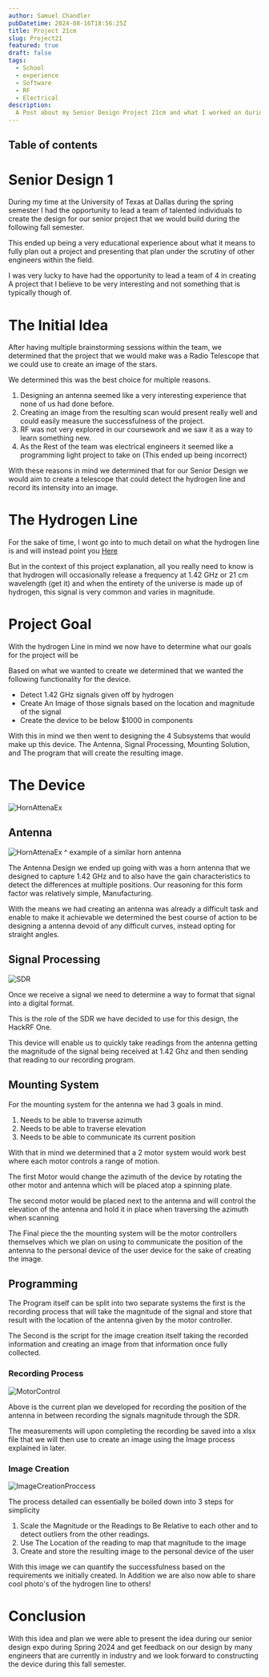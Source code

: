 ```yaml
---
author: Samuel Chandler
pubDatetime: 2024-08-16T18:56:25Z
title: Project 21cm
slug: Project21
featured: true
draft: false
tags:
  - School
  - experience
  - Software
  - RF
  - Electrical
description:
  A Post about my Senior Design Project 21cm and what I worked on during that semester
---
```


## Table of contents

# Senior Design 1
During my time at the University of Texas at Dallas during the spring semester I had the opportunity to lead a team of talented individuals to create the design for our senior project
that we would build during the following fall semester. 

This ended up being a very educational experience about what it means to fully plan out a project and presenting that plan under the scrutiny of other engineers within the field.

I was very lucky to have had the opportunity to lead a team of 4 in creating A project that I believe to be very interesting and not something that is typically though of.

# The Initial Idea

After having multiple brainstorming sessions within the team, we determined that the project that we would make was a Radio Telescope that we could use to create an image of the stars. 

We determined this was the best choice for multiple reasons. 
1. Designing an antenna seemed like a very interesting experience that none of us had done before. 
2. Creating an image from the resulting scan would present really well and could easily measure the successfulness of the project. 
3. RF was not very explored in our coursework and we saw it as a way to learn something new. 
4. As the Rest of the team was electrical engineers it seemed like a programming light project to take on (This ended up being incorrect)

With these reasons in mind we determined that for our Senior Design we would aim to create a telescope that could detect the hydrogen line and record its intensity into an image. 

# The Hydrogen Line

For the sake of time, I wont go into to much detail on what the hydrogen line is and will instead point you [Here](https://en.wikipedia.org/wiki/Hydrogen_line)

But in the context of this project explanation, all you really need to know is that hydrogen will occasionally release a frequency at 1.42 GHz or 21 cm wavelength (get it) and when the entirety of the universe is made up of hydrogen, this signal is very common and varies in magnitude.

# Project Goal

With the hydrogen Line in mind we now have to determine what our goals for the project will be

Based on what we wanted to create we determined that we wanted the following functionality for the device. 
- Detect 1.42 GHz signals given off by hydrogen 
- Create An Image of those signals based on the location and magnitude of the signal 
- Create the device to be below $1000 in components 

With this in mind we then went to designing the 4 Subsystems that would make up this device. The Antenna, Signal Processing, Mounting Solution, and The program that will create the resulting image.

# The Device 
![HornAttenaEx](assets/images/PosterDiagram.png)

## Antenna
![HornAttenaEx](assets/images/hydrogenline_horn.jpg)
^ example of a similar horn antenna

The Antenna Design we ended up going with was a horn antenna that we designed to capture 1.42 GHz and to also have the gain characteristics to detect the differences at multiple positions. Our reasoning for this form factor was relatively simple, Manufacturing.

 With the means we had creating an antenna was already a difficult task and enable to make it achievable we determined the best course of action to be designing a antenna devoid of any difficult curves, instead opting for straight angles.

 ## Signal Processing 

![SDR](assets/images/h1.jpeg)

 Once we receive a signal we need to determine a way to format that signal into a digital format. 

 This is the role of the SDR we have decided to use for this design, the HackRF One. 

 This device will enable us to quickly take readings from the antenna getting the magnitude of the signal being received at 1.42 Ghz and then sending that reading to our recording program. 


## Mounting System 

For the mounting system for the antenna we had 3 goals in mind. 
1. Needs to be able to traverse azimuth
2. Needs to be able to traverse elevation
3. Needs to be able to communicate its current position

With that in mind we determined that a 2 motor system would work best where each motor controls a range of motion. 

The first Motor would change the azimuth of the device by rotating the other motor and antenna which will be placed atop a spinning plate. 

The second motor would be placed next to the antenna and will control the elevation of the antenna and hold it in place when traversing the azimuth when scanning 

The Final piece the the mounting system will be the motor controllers themselves which we plan on using to communicate the position of the antenna to the personal device of the user 
device for the sake of creating the image.

## Programming

The Program itself can be split into two separate systems the first is the recording process that will take the magnitude of the signal and store that result with the location of the antenna given by the motor controller.

The Second is the script for the image creation itself taking the recorded information and creating an image from that information once fully collected. 

### Recording Process 

![MotorControl](assets/images/MotorControllerCommunication.png)

Above is the current plan we developed for recording the position of the antenna in between recording the signals magnitude through the SDR.

The measurements will upon completing the recording be saved into a xlsx file that we will then use to create an image using the Image process explained in later. 

### Image Creation

![ImageCreationProccess](assets/images/Conversion_Process.png)

The process detailed can essentially be boiled down into 3 steps for simplicity 
1. Scale the Magnitude or the Readings to Be Relative to each other and to detect outliers from the other readings. 
2. Use The Location of the reading to map that magnitude to the image
3. Create and store the resulting image to the personal device of the user

With this image we can quantify the successfulness based on the requirements we initially created. In Addition we are also now able to share cool photo's of the hydrogen line to others!

# Conclusion

With this idea and plan we were able to present the idea during our senior design expo during Spring 2024 and get feedback on our design by many engineers that are currently in industry and we look forward to constructing the device during this fall semester. 